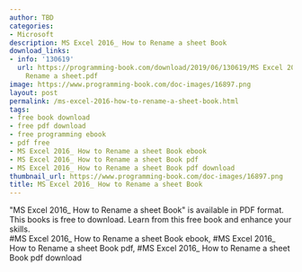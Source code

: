 ```yaml
---
author: TBD
categories:
- Microsoft
description: MS Excel 2016_ How to Rename a sheet Book
download_links:
- info: '130619'
  url: https://programming-book.com/download/2019/06/130619/MS Excel 2016_ How to
    Rename a sheet.pdf
image: https://www.programming-book.com/doc-images/16897.png
layout: post
permalink: /ms-excel-2016-how-to-rename-a-sheet-book.html
tags:
- free book download
- free pdf download
- free programming ebook
- pdf free
- MS Excel 2016_ How to Rename a sheet Book ebook
- MS Excel 2016_ How to Rename a sheet Book pdf
- MS Excel 2016_ How to Rename a sheet Book pdf download
thumbnail_url: https://www.programming-book.com/doc-images/16897.png
title: MS Excel 2016_ How to Rename a sheet Book
---
```


 
<div class="item-desc text-justify">
  "MS Excel 2016_ How to Rename a sheet Book" is available in PDF format. This books is free to download. Learn from this free book and enhance your skills.
  <br>
  #MS Excel 2016_ How to Rename a sheet Book ebook, #MS Excel 2016_ How to Rename a sheet Book pdf, #MS Excel 2016_ How to Rename a sheet Book pdf download
</div>